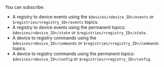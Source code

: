 You can subscribe:

- A registry to device events using the `$devices/<device_ID>/events` or `$registries/<registry_ID>/events` topics.
- A registry to device events using the permanent topics: `$devices/<device_ID>/state` or `$registries/<registry_ID>/state`.
- A device to registry commands using the `$devices/<device_ID>/commands` or `$registries/<registry_ID>/commands` topics.
- A device to registry commands using the permanent topics: `$devices/<device_ID>/config` or `$registries/<registry_ID>/config`.